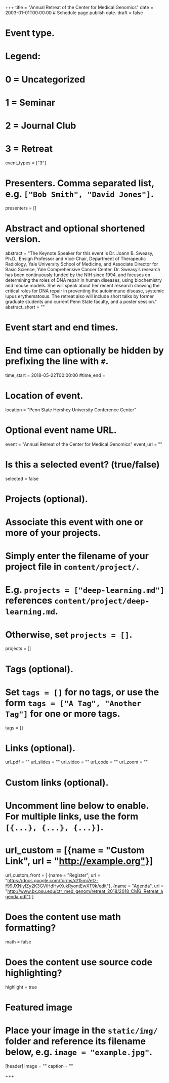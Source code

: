 +++
title = "Annual Retreat of the Center for Medical Genomics"
date = 2003-01-01T00:00:00  # Schedule page publish date.
draft = false

# Event type.
# Legend:
# 0 = Uncategorized
# 1 = Seminar
# 2 = Journal Club
# 3 = Retreat
event_types = ["3"]

# Presenters. Comma separated list, e.g. `["Bob Smith", "David Jones"]`.
presenters = []

# Abstract and optional shortened version.
abstract = "The Keynote Speaker for this event is Dr. Joann B. Sweasy, Ph.D., Ensign Professor and Vice-Chair, Department of Therapeutic Radiology, Yale University School of Medicine, and Associate Director for Basic Science, Yale Comprehensive Cancer Center.  Dr. Sweasy’s research has been continuously funded by the NIH since 1994, and focuses on determining the roles of DNA repair in human diseases, using biochemistry and mouse models. She will speak about her recent research showing the critical roles for DNA repair in preventing the autoimmune disease, systemic lupus erythematosus. The retreat also will include short talks by former graduate students and current Penn State faculty, and a poster session."
abstract_short = ""

# Event start and end times.
#   End time can optionally be hidden by prefixing the line with `#`.
time_start = 2018-05-22T00:00:00
#time_end = 

# Location of event.
location = "Penn State Hershey University Conference Center"

# Optional event name URL.
event = "Annual Retreat of the Center for Medical Genomics"
event_url = ""

# Is this a selected event? (true/false)
selected = false

# Projects (optional).
#   Associate this event with one or more of your projects.
#   Simply enter the filename of your project file in `content/project/`.
#   E.g. `projects = ["deep-learning.md"]` references `content/project/deep-learning.md`.
#   Otherwise, set `projects = []`.
projects = []

# Tags (optional).
#   Set `tags = []` for no tags, or use the form `tags = ["A Tag", "Another Tag"]` for one or more tags.
tags = []

# Links (optional).
url_pdf = ""
url_slides = ""
url_video = ""
url_code = ""
url_zoom = ""

# Custom links (optional).
#   Uncomment line below to enable. For multiple links, use the form `[{...}, {...}, {...}]`.
# url_custom = [{name = "Custom Link", url = "http://example.org"}]
url_custom_front = [
{name = "Register", url = "https://docs.google.com/forms/d/15mi7etz-f99JXNiyIZy2K3GViHdHwXukRyontEwXT9k/edit"},
{name = "Agenda", url = "http://www.bx.psu.edu/ctr_med_genom/retreat_2018/2018_CMG_Retreat_agenda.pdf"}
]

# Does the content use math formatting?
math = false

# Does the content use source code highlighting?
highlight = true

# Featured image
# Place your image in the `static/img/` folder and reference its filename below, e.g. `image = "example.jpg"`.
[header]
image = ""
caption = ""

+++

